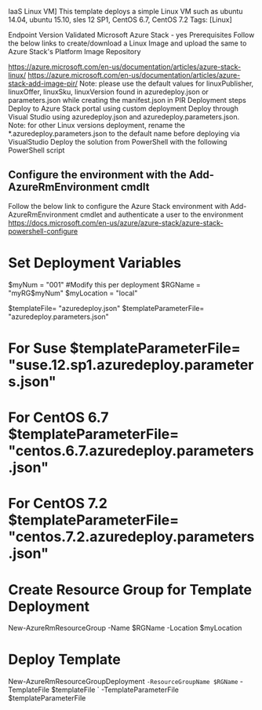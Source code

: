 IaaS Linux VM]
 This template deploys a simple Linux VM such as ubuntu 14.04, ubuntu 15.10, sles 12 SP1, CentOS 6.7, CentOS 7.2
Tags: [Linux]

Endpoint	Version	Validated
Microsoft Azure Stack	-	yes
Prerequisites
Follow the below links to create/download a Linux Image and upload the same to Azure Stack's Platform Image Repository

https://azure.microsoft.com/en-us/documentation/articles/azure-stack-linux/
https://azure.microsoft.com/en-us/documentation/articles/azure-stack-add-image-pir/ Note: please use the default values for linuxPublisher, linuxOffer, linuxSku, linuxVersion found in azuredeploy.json or parameters.json while creating the manifest.json in PIR
Deployment steps
Deploy to Azure Stack portal using custom deployment
Deploy through Visual Studio using azuredeploy.json and azuredeploy.parameters.json. Note: for other Linux versions deployment, rename the *.azuredeploy.parameters.json to the default name before deploying via VisualStudio
Deploy the solution from PowerShell with the following PowerShell script
## Configure the environment with the Add-AzureRmEnvironment cmdlt 
Follow the below link to configure the Azure Stack environment with Add-AzureRmEnvironment cmdlet and authenticate a user to the environment
https://docs.microsoft.com/en-us/azure/azure-stack/azure-stack-powershell-configure


# Set Deployment Variables
$myNum = "001" #Modify this per deployment
$RGName = "myRG$myNum"
$myLocation = "local"

$templateFile= "azuredeploy.json"
$templateParameterFile= "azuredeploy.parameters.json"
# For Suse $templateParameterFile= "suse.12.sp1.azuredeploy.parameters.json"
# For CentOS 6.7 $templateParameterFile= "centos.6.7.azuredeploy.parameters.json"
# For CentOS 7.2 $templateParameterFile= "centos.7.2.azuredeploy.parameters.json"

# Create Resource Group for Template Deployment
New-AzureRmResourceGroup -Name $RGName -Location $myLocation

# Deploy Template 
New-AzureRmResourceGroupDeployment `
    -ResourceGroupName $RGName `
    -TemplateFile $templateFile `
    -TemplateParameterFile $templateParameterFile
